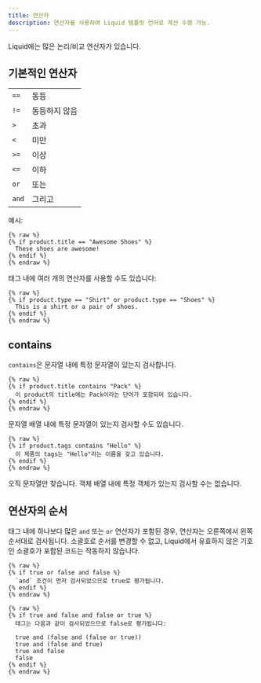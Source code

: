 ```yaml
---
title: 연산자
description: 연산자를 사용하여 Liquid 템플릿 언어로 계산 수행 가능.
---
```


Liquid에는 많은 논리/비교 연산자가 있습니다.

## 기본적인 연산자

<table>
  <tbody>
    <tr>
      <td><code>==</code></td>
      <td>동등</td>
    </tr>
    <tr>
      <td><code>!=</code></td>
      <td>동등하지 않음</td>
    </tr>
    <tr>
      <td><code>&gt;</code></td>
      <td>초과</td>
    </tr>
    <tr>
      <td><code>&lt;</code></td>
      <td>미만</td>
    </tr>
    <tr>
      <td><code>&gt;=</code></td>
      <td>이상</td>
    </tr>
    <tr>
      <td><code>&lt;=</code></td>
      <td>이하</td>
    </tr>
    <tr>
      <td><code>or</code></td>
      <td>또는</td>
    </tr>
    <tr>
      <td><code>and</code></td>
      <td>그리고</td>
    </tr>
  </tbody>
</table>

예시:

```liquid
{% raw %}
{% if product.title == "Awesome Shoes" %}
  These shoes are awesome!
{% endif %}
{% endraw %}
```

태그 내에 여러 개의 연산자를 사용할 수도 있습니다:

```liquid
{% raw %}
{% if product.type == "Shirt" or product.type == "Shoes" %}
  This is a shirt or a pair of shoes.
{% endif %}
{% endraw %}
```

## contains

`contains`은 문자열 내에 특정 문자열이 있는지 검사합니다.

```liquid
{% raw %}
{% if product.title contains "Pack" %}
  이 product의 title에는 Pack이라는 단어가 포함되어 있습니다.
{% endif %}
{% endraw %}
```

문자열 배열 내에 특정 문자열이 있는지 검사할 수도 있습니다.

```liquid
{% raw %}
{% if product.tags contains "Hello" %}
  이 제품의 tags는 "Hello"라는 이름을 갖고 있습니다.
{% endif %}
{% endraw %}
```

오직 문자열만 찾습니다. 객체 배열 내에 특정 객체가 있는지 검사할 수는 없습니다.

## 연산자의 순서

태그 내에 하나보다 많은 `and` 또는 `or` 연산자가 포함된 경우, 연산자는 오른쪽에서 왼쪽 순서대로 검사됩니다. 소괄호로 순서를 변경할 수 없고, Liquid에서 유효하지 않은 기호인 소괄호가 포함된 코드는 작동하지 않습니다.

```liquid
{% raw %}
{% if true or false and false %}
  `and` 조건이 먼저 검사되었으므로 true로 평가됩니다.
{% endif %}
{% endraw %}
```

```liquid
{% raw %}
{% if true and false and false or true %}
  태그는 다음과 같이 검사되었으므로 false로 평가됩니다:

  true and (false and (false or true))
  true and (false and true)
  true and false
  false
{% endif %}
{% endraw %}
```
